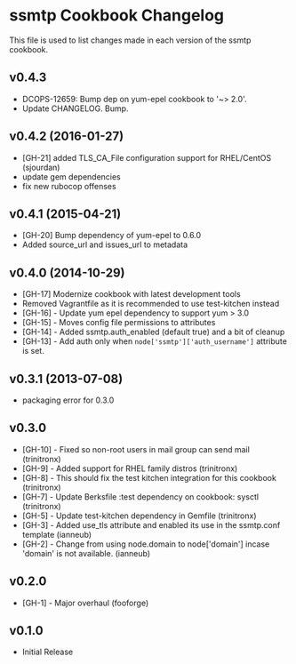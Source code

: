 ssmtp Cookbook Changelog
==========================
This file is used to list changes made in each version of the ssmtp cookbook.

v0.4.3
------
* DCOPS-12659: Bump dep on yum-epel cookbook to '~> 2.0'.
* Update CHANGELOG. Bump.

v0.4.2 (2016-01-27)
-------------------
- [GH-21] added TLS_CA_File configuration support for RHEL/CentOS (sjourdan)
- update gem dependencies
- fix new rubocop offenses

v0.4.1 (2015-04-21)
-------------------
- [GH-20] Bump dependency of yum-epel to 0.6.0
- Added source_url and issues_url to metadata

v0.4.0 (2014-10-29)
-------------------
- [GH-17] Modernize cookbook with latest development tools
- Removed Vagrantfile as it is recommended to use test-kitchen instead
- [GH-16] - Update yum epel dependency to support yum > 3.0
- [GH-15] - Moves config file permissions to attributes
- [GH-14] - Added ssmtp.auth_enabled (default true) and a bit of cleanup
- [GH-13] - Add auth only when `node['ssmtp']['auth_username']` attribute is set.

v0.3.1 (2013-07-08)
-------------------
- packaging error for 0.3.0

v0.3.0
------
- [GH-10] - Fixed so non-root users in mail group can send mail (trinitronx)
- [GH-9] - Added support for RHEL family distros (trinitronx)
- [GH-8] - This should fix the test kitchen integration for this cookbook (trinitronx)
- [GH-7] - Update Berksfile :test dependency on cookbook: sysctl (trinitronx)
- [GH-5] - Update test-kitchen dependency in Gemfile (trinitronx)
- [GH-3] - Added use_tls attribute and enabled its use in the ssmtp.conf template (ianneub)
- [GH-2] - Change from using node.domain to node['domain'] incase 'domain' is not available. (ianneub)

v0.2.0
------
- [GH-1] - Major overhaul (fooforge)

v0.1.0
------
- Initial Release
